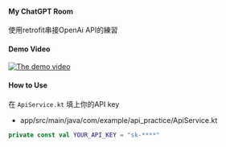 #### My ChatGPT Room
使用retrofit串接OpenAi API的練習
#### Demo Video
[![The demo video](https://img.youtube.com/vi/nQN5qpazIt0/0.jpg)](https://www.youtube.com/watch?v=nQN5qpazIt0)


#### How to Use
在 `ApiService.kt` 填上你的API key
- app/src/main/java/com/example/api_practice/ApiService.kt
```kotlin
private const val YOUR_API_KEY = "sk-****"
```

